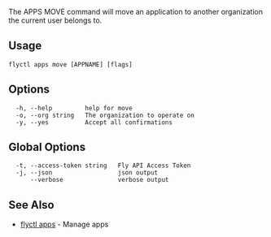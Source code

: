 The APPS MOVE command will move an application to another 
organization the current user belongs to.


## Usage
~~~
flyctl apps move [APPNAME] [flags]
~~~

## Options

~~~
  -h, --help         help for move
  -o, --org string   The organization to operate on
  -y, --yes          Accept all confirmations
~~~

## Global Options

~~~
  -t, --access-token string   Fly API Access Token
  -j, --json                  json output
      --verbose               verbose output
~~~

## See Also

* [flyctl apps](/docs/flyctl/apps/)	 - Manage apps

